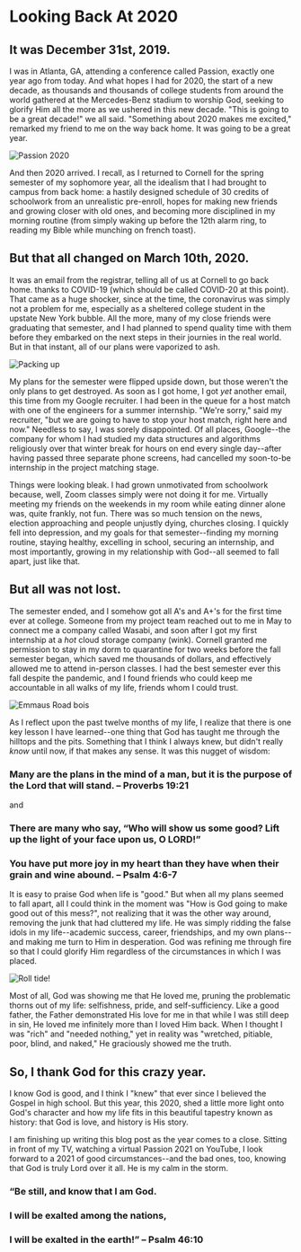 # Looking Back At 2020

## It was December 31st, 2019.

I was in Atlanta, GA, attending a conference called Passion, exactly one year ago from today. And what hopes I had for 2020, the start of a new decade, as thousands and thousands of college students from around the world gathered at the Mercedes-Benz stadium to worship God, seeking to glorify Him all the more as we ushered in this new decade. "This is going to be a great decade!" we all said. "Something about 2020 makes me excited," remarked my friend to me on the way back home. It was going to be a great year.

![Passion 2020](blog/1/1.jpg)

And then 2020 arrived. I recall, as I returned to Cornell for the spring semester of my sophomore year, all the idealism that I had brought to campus from back home: a hastily designed schedule of 30 credits of schoolwork from an unrealistic pre-enroll, hopes for making new friends and growing closer with old ones, and becoming more disciplined in my morning routine (from simply waking up before the 12th alarm ring, to reading my Bible while munching on french toast). 

## But that all changed on March 10th, 2020. 

It was an email from the registrar, telling all of us at Cornell to go back home. thanks to COVID-19 (which should be called COVID-20 at this point). That came as a huge shocker, since at the time, the coronavirus was simply not a problem for me, especially as a sheltered college student in the upstate New York bubble. All the more, many of my close friends were graduating that semester, and I had planned to spend quality time with them before they embarked on the next steps in their journies in the real world. But in that instant, all of our plans were vaporized to ash.

![Packing up](blog/1/2.jpg)

My plans for the semester were flipped upside down, but those weren't the only plans to get destroyed. As soon as I got home, I got *yet* another email, this time from my Google recruiter. I had been in the queue for a host match with one of the engineers for a summer internship. "We're sorry," said my recruiter, "but we are going to have to stop your host match, right here and now." Needless to say, I was sorely disappointed. Of all places, Google--the company for whom I had studied my data structures and algorithms religiously over that winter break for hours on end every single day--after having passed three separate phone screens, had cancelled my soon-to-be internship in the project matching stage. 

Things were looking bleak. I had grown unmotivated from schoolwork because, well, Zoom classes simply were not doing it for me. Virtually meeting my friends on the weekends in my room while eating dinner alone was, quite frankly, not fun. There was so much tension on the news, election approaching and people unjustly dying, churches closing. I quickly fell into depression, and my goals for that semester--finding my morning routine, staying healthy, excelling in school, securing an internship, and most importantly, growing in my relationship with God--all seemed to fall apart, just like that.

## But all was not lost.

The semester ended, and I somehow got all A's and A+'s for the first time ever at college. Someone from my project team reached out to me in May to connect me a company called Wasabi, and soon after I got my first internship at a *hot* cloud storage company (wink). Cornell granted me permission to stay in my dorm to quarantine for two weeks before the fall semester began, which saved me thousands of dollars, and effectively allowed me to attend in-person classes. I had the best semester ever this fall despite the pandemic, and I found friends who could keep me accountable in all walks of my life, friends whom I could trust. 

![Emmaus Road bois](blog/1/3.jpg)

As I reflect upon the past twelve months of my life, I realize that there is one key lesson I have learned--one thing that God has taught me through the hilltops and the pits. Something that I think I always knew, but didn't really *know* until now, if that makes any sense. It was this nugget of wisdom:

### Many are the plans in the mind of a man, but it is the purpose of the Lord that will stand. – Proverbs 19:21

and 

### There are many who say, “Who will show us some good? Lift up the light of your face upon us, O LORD!”
### You have put more joy in my heart than they have when their grain and wine abound. – Psalm 4:6-7

It is easy to praise God when life is "good." But when all my plans seemed to fall apart, all I could think in the moment was "How is God going to make good out of this mess?", not realizing that it was the other way around, removing the junk that had cluttered my life. He was simply ridding the false idols in my life--academic success, career, friendships, and my own plans--and making me turn to Him in desperation. God was refining me through fire so that I could glorify Him regardless of the circumstances in which I was placed. 

![Roll tide!](blog/1/4.jpg)

Most of all, God was showing me that He loved me, pruning the problematic thorns out of my life: selfishness, pride, and self-sufficiency. Like a good father, the Father demonstrated His love for me in that while I was still deep in sin, He loved me infinitely more than I loved Him back. When I thought I was "rich" and "needed nothing," yet in reality was "wretched, pitiable, poor, blind, and naked," He graciously showed me the truth.

## So, I thank God for this crazy year. 

I know God is good, and I think I "knew" that ever since I believed the Gospel in high school. But this year, this 2020, shed a little more light onto God's character and how my life fits in this beautiful tapestry known as history: that God is love, and history is His story. 

I am finishing up writing this blog post as the year comes to a close. Sitting in front of my TV, watching a virtual Passion 2021 on YouTube, I look forward to a 2021 of good circumstances--and the bad ones, too, knowing that God is truly Lord over it all. He is my calm in the storm.

### “Be still, and know that I am God.
###    I will be exalted among the nations,
###    I will be exalted in the earth!” – Psalm 46:10
